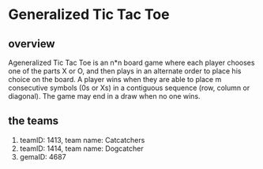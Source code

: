 # Generalized Tic Tac Toe

## overview
 Ageneralized Tic Tac Toe is an n*n board game where each player chooses one of the parts X or
 O, and then plays in an alternate order to place his choice on the board. A player wins when they
 are able to place m consecutive symbols (0s or Xs) in a contiguous sequence (row, column or
 diagonal). The game may end in a draw when no one wins.
## the teams
1. teamID: 1413, team name: Catcatchers
2. teamID: 1414, team name: Dogcatcher
3. gemaID: 4687
